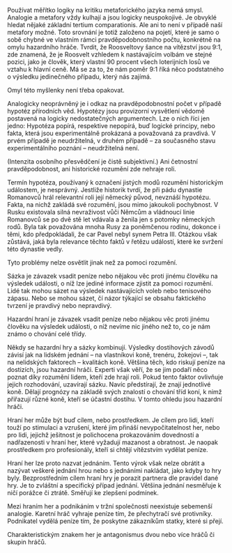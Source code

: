 Používat měřítko logiky na kritiku metaforického jazyka nemá smysl. Analogie a metafory vždy kulhají a jsou logicky neuspokojivé. Je obvyklé hledat nějaké základní tertium comparationis. Ale ani to není v případě naší metafory možné. Toto srovnání je totiž založeno na pojetí, které je samo o sobě chybné ve vlastním rámci pravděpodobnostního počtu, konkrétně na omylu hazardního hráče. Tvrdit, že Roosveltovy šance na vítězství jsou 9:1, zde znamená, že je Roosvelt vzhledem k nastávajícím volbám ve stejné pozici, jako je člověk, který vlastní 90 procent všech loterijních losů ve vztahu k hlavní ceně. Má se za to, že nám poměr 9:1 říká něco podstatného o výsledku jedinečného případu, který nás zajímá.

Omyl této myšlenky není třeba opakovat.

Analogicky neoprávněný je i odkaz na pravděpodobnostní počet v případě hypotéz přírodních věd. Hypotézy jsou provizorní vysvětlení vědomě postavená na logicky nedostatečných argumentech. Lze o nich říci jen jedno: Hypotéza popírá, respektive nepopírá, buď logické principy, nebo fakta, která jsou experimentálně prokázaná a považovaná za pravdivá. V prvém případě je neudržitelná, v druhém případě – za současného stavu experimentálního poznání – neudržitelná není.

(Intenzita osobního přesvědčení je čistě subjektivní.) Ani četnostní pravděpodobnost, ani historické rozumění zde nehraje roli.

Termín hypotéza, používaný k označení jistých modů rozumění historickým událostem, je nesprávný. Jestliže historik tvrdí, že při pádu dynastie Romanovců hrál relevantní roli její německý původ, nevznáší hypotézu. Fakta, na nichž zakládá své rozumění, jsou mimo jakoukoli pochybnost. V Rusku existovala silná nevraživost vůči Němcům a vládnoucí linie Romanovců se po dvě stě let vdávala a ženila jen s potomky německých rodů. Byla tak považována mnoha Rusy za poněmčenou rodinu, dokonce i těmi, kdo předpokládali, že car Pavel nebyl synem Petra III. Otázkou však zůstává, jaká byla relevance těchto faktů v řetězu událostí, které ke svržení této dynastie vedly.

Tyto problémy nelze osvětlit jinak než za pomoci rozumění.

Sázka je závazek vsadit peníze nebo nějakou věc proti jinému člověku na výsledek události, o níž lze jediné informace zjistit za pomoci rozumění. Lidé tak mohou sázet na výsledek nastávajících voleb nebo tenisového zápasu. Nebo se mohou sázet, čí názor týkající se obsahu faktického tvrzení je pravdivý nebo nepravdivý.

Hazardní hraní je závazek vsadit peníze nebo nějakou věc proti jinému člověku na výsledek události, o níž nevíme nic jiného než to, co je nám známo o chování celé třídy.

Někdy se hazardní hry a sázky kombinují. Výsledky dostihových závodů závisí jak na lidském jednání – na vlastníkovi koně, trenéru, žokejovi –, tak na nelidských faktorech – kvalitách koně. Většina těch, kdo riskují peníze na dostizích, jsou hazardní hráči. Experti však věří, že se jim podaří něco poznat díky rozumění lidem, kteří zde hrají roli. Pokud tento faktor ovlivňuje jejich rozhodování, uzavírají sázku. Navíc předstírají, že znají jednotlivé koně. Dělají prognózy na základě svých znalostí o chování tříd koní, k nimž přiřazují různé koně, kteří se účastní dostihu. V tomto ohledu jsou hazardní hráči.

Hraní her může být buď cílem, nebo prostředkem. Je cílem pro lidi, kteří touží po stimulaci a vzrušení, které jim přináší nevypočitatelnost her, nebo pro lidi, jejichž ješitnost je polichocena prokazováním dovedností a nadřazenosti v hraní her, které vyžadují mazanost a obratnost. Je naopak prostředkem pro profesionály, kteří si chtějí vítězstvím vydělat peníze.

Hraní her lze proto nazvat jednáním. Tento výrok však nelze obrátit a nazývat veškeré jednání hrou nebo s jednáními nakládat, jako kdyby to hry byly. Bezprostředním cílem hraní hry je porazit partnera dle pravidel dané hry. Je to zvláštní a specifický případ jednání. Většina jednání nesměřuje k ničí porážce či ztrátě. Směřují ke zlepšení podmínek.

Mezi hraním her a podnikáním v tržní společnosti neexistuje sebemenší analogie. Karetní hráč vyhraje peníze tím, že přechytračí své protivníky. Podnikatel vydělá peníze tím, že poskytne zákazníkům statky, které si přejí.

Charakteristickým znakem her je antagonismus dvou nebo více hráčů či skupin hráčů.
